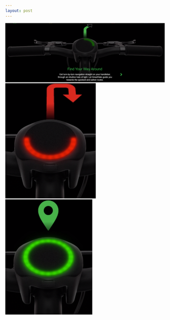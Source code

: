 ```yaml
---
layout: post
---
```


![1](images/nav_img/smarthalo/panel.png)
![2](images/nav_img/smarthalo/signal2.png)
![3](images/nav_img/smarthalo/signal3.png)

<!--
    0. logo
    1. panel
    2. features
    3. installation
    4. app view
    -->
